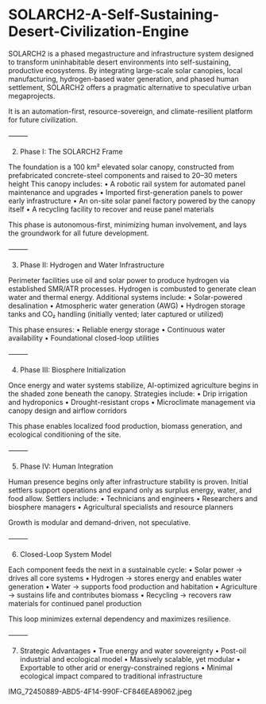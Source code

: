 # SOLARCH2-A-Self-Sustaining-Desert-Civilization-Engine
SOLARCH2 is a phased megastructure and infrastructure system designed to transform uninhabitable desert environments into self-sustaining, productive ecosystems. By integrating large-scale solar canopies, local manufacturing, hydrogen-based water generation, and phased human settlement, SOLARCH2 offers a pragmatic alternative to speculative urban megaprojects.

It is an automation-first, resource-sovereign, and climate-resilient platform for future civilization.

⸻

2. Phase I: The SOLARCH2 Frame

The foundation is a 100 km² elevated solar canopy, constructed from prefabricated concrete-steel components and raised to 20–30 meters height
This canopy includes:
	•	A robotic rail system for automated panel maintenance and upgrades
	•	Imported first-generation panels to power early infrastructure
	•	An on-site solar panel factory powered by the canopy itself
	•	A recycling facility to recover and reuse panel materials

This phase is autonomous-first, minimizing human involvement, and lays the groundwork for all future development.

⸻

3. Phase II: Hydrogen and Water Infrastructure

Perimeter facilities use oil and solar power to produce hydrogen via established SMR/ATR processes. Hydrogen is combusted to generate clean water and thermal energy. Additional systems include:
	•	Solar-powered desalination
	•	Atmospheric water generation (AWG)
	•	Hydrogen storage tanks and CO₂ handling (initially vented; later captured or utilized)

This phase ensures:
	•	Reliable energy storage
	•	Continuous water availability
	•	Foundational closed-loop utilities

⸻

4. Phase III: Biosphere Initialization

Once energy and water systems stabilize, AI-optimized agriculture begins in the shaded zone beneath the canopy. Strategies include:
	•	Drip irrigation and hydroponics
	•	Drought-resistant crops
	•	Microclimate management via canopy design and airflow corridors

This phase enables localized food production, biomass generation, and ecological conditioning of the site.

⸻

5. Phase IV: Human Integration

Human presence begins only after infrastructure stability is proven. Initial settlers support operations and expand only as surplus energy, water, and food allow. Settlers include:
	•	Technicians and engineers
	•	Researchers and biosphere managers
	•	Agricultural specialists and resource planners

Growth is modular and demand-driven, not speculative.

⸻

6. Closed-Loop System Model

Each component feeds the next in a sustainable cycle:
	•	Solar power → drives all core systems
	•	Hydrogen → stores energy and enables water generation
	•	Water → supports food production and habitation
	•	Agriculture → sustains life and contributes biomass
	•	Recycling → recovers raw materials for continued panel production

This loop minimizes external dependency and maximizes resilience.

⸻

7. Strategic Advantages
	•	True energy and water sovereignty
	•	Post-oil industrial and ecological model
	•	Massively scalable, yet modular
	•	Exportable to other arid or energy-constrained regions
	•	Minimal ecological impact compared to traditional infrastructure

IMG_72450889-ABD5-4F14-990F-CF846EA89062.jpeg



